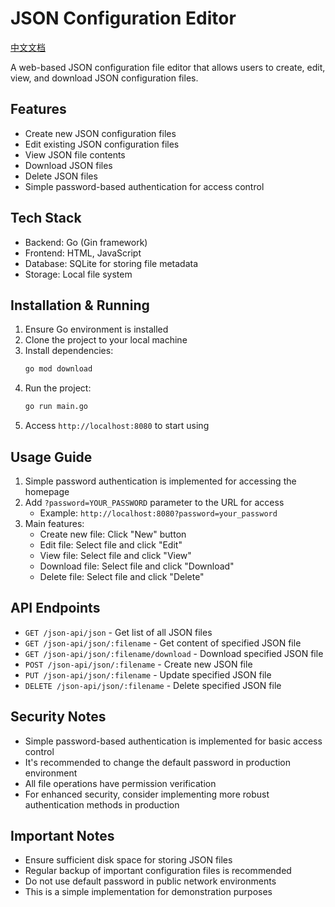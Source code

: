 # JSON Configuration Editor

[中文文档](README_CN.md)

A web-based JSON configuration file editor that allows users to create, edit, view, and download JSON configuration files.

## Features

- Create new JSON configuration files
- Edit existing JSON configuration files
- View JSON file contents
- Download JSON files
- Delete JSON files
- Simple password-based authentication for access control

## Tech Stack

- Backend: Go (Gin framework)
- Frontend: HTML, JavaScript
- Database: SQLite for storing file metadata
- Storage: Local file system

## Installation & Running

1. Ensure Go environment is installed
2. Clone the project to your local machine
3. Install dependencies:
   ```bash
   go mod download
   ```
4. Run the project:
   ```bash
   go run main.go
   ```
5. Access `http://localhost:8080` to start using

## Usage Guide

1. Simple password authentication is implemented for accessing the homepage
2. Add `?password=YOUR_PASSWORD` parameter to the URL for access
   - Example: `http://localhost:8080?password=your_password`
3. Main features:
   - Create new file: Click "New" button
   - Edit file: Select file and click "Edit"
   - View file: Select file and click "View"
   - Download file: Select file and click "Download"
   - Delete file: Select file and click "Delete"

## API Endpoints

- `GET /json-api/json` - Get list of all JSON files
- `GET /json-api/json/:filename` - Get content of specified JSON file
- `GET /json-api/json/:filename/download` - Download specified JSON file
- `POST /json-api/json/:filename` - Create new JSON file
- `PUT /json-api/json/:filename` - Update specified JSON file
- `DELETE /json-api/json/:filename` - Delete specified JSON file

## Security Notes

- Simple password-based authentication is implemented for basic access control
- It's recommended to change the default password in production environment
- All file operations have permission verification
- For enhanced security, consider implementing more robust authentication methods in production

## Important Notes

- Ensure sufficient disk space for storing JSON files
- Regular backup of important configuration files is recommended
- Do not use default password in public network environments
- This is a simple implementation for demonstration purposes 